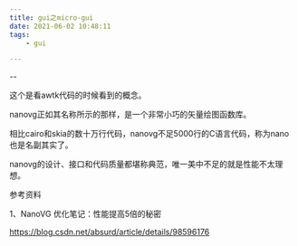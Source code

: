 ```yaml
---
title: gui之micro-gui
date: 2021-06-02 10:48:11
tags:
	- gui

---
```


--

这个是看awtk代码的时候看到的概念。

nanovg正如其名称所示的那样，是一个非常小巧的矢量绘图函数库。

相比cairo和skia的数十万行代码，nanovg不足5000行的C语言代码，称为nano也是名副其实了。

nanovg的设计、接口和代码质量都堪称典范，唯一美中不足的就是性能不太理想。



参考资料

1、NanoVG 优化笔记：性能提高5倍的秘密

https://blog.csdn.net/absurd/article/details/98596176